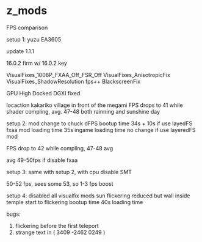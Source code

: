 # z_mods

FPS comparison

setup 1: 
yuzu EA3605

update 1.1.1

16.0.2 firm w/ 16.0.2 key

VisualFixes_1008P_FXAA_Off_FSR_Off
VisualFixes_AnisotropicFix
VisualFixes_ShadowResolution
fps++
BlackscreenFix

GPU High Docked
DGXI fixed

locaction kakariko village in front of the megami
FPS drops to 41 while shader compling, avg. 47-48 both rainning and sunshine day

setup 2:
mod change to chuck dFPS
bootup time 34s + 10s if use layedFS fxaa mod 
loading time 35s ingame loading time no change if use layeredFS mod

FPS drop to 42 while compling, 47-48 avg

avg 49-50fps if disable fxaa

setup 3:
same with setup 2, with cpu disable SMT

50-52 fps, sees some 53, so 1-3 fps boost

setup 4:
disabled all visualfix mods 
sun flickering reduced
but wall inside temple start to flickering
bootup time 40s
loading time


bugs:
1. flickering before the first teleport
2. strange text in ( 3409 -2462 0249 )
